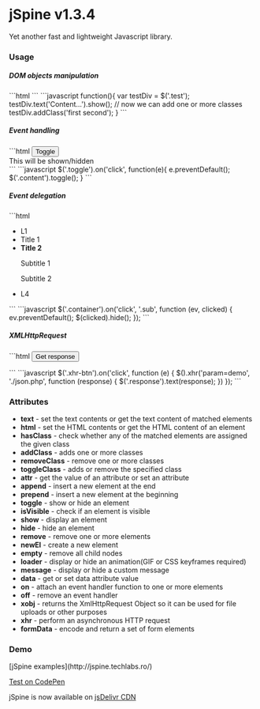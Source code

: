 <h1>jSpine v1.3.4</h1>
Yet another fast and lightweight Javascript library.

<h3>Usage</h3>
<h5>DOM objects manipulation</h5>
```html
<div class="test" style="display:none"></div>
```
```javascript
function(){
  var testDiv = $('.test');
  testDiv.text('Content...').show();
  // now we can add one or more classes
  testDiv.addClass('first second');
}
```
<h5>Event handling</h5>
```html
<button class="toggle">Toggle</button>
<div class="content">
  This will be shown/hidden
</div>
```
```javascript
$('.toggle').on('click', function(e){
  e.preventDefault();
  $('.content').toggle();
}
```
<h5>Event delegation</h5>
```html
<ul class="container">
    <li class="l1">L1</li>
    <li class="l2">
        <span>Title 1</span>
    </li>
    <li class="l3">
        <div>
            <strong id="title">Title 2</strong>
            <p class="sub sub1">Subtitle 1</p>
            <p class="sub sub2">Subtitle 2</p>
        </div>
    </li>
    <li class="l4">L4</li>
</ul>
```
```javascript
$('.container').on('click', '.sub', function (ev, clicked) {
    ev.preventDefault();
    $(clicked).hide();
});
```

<h5>XMLHttpRequest</h5>
```html
<button class="xhr-btn">Get response</button>
<p class="response"></p>
```
```javascript
$('.xhr-btn').on('click', function (e) {
  $().xhr('param=demo', './json.php', function (response) {
    $('.response').text(response);
  })
});
```

### Attributes
* __text__          - set the text contents or get the text content of matched elements
* __html__          - set the HTML contents or get the HTML content of an element
* __hasClass__      - check whether any of the matched elements are assigned the given class
* __addClass__      - adds one or more classes
* __removeClass__   - remove one or more classes
* __toggleClass__   - adds or remove the specified class
* __attr__          - get the value of an attribute or set an attribute
* __append__        - insert a new element at the end
* __prepend__       - insert a new element at the beginning
* __toggle__        - show or hide an element
* __isVisible__     - check if an element is visible
* __show__          - display an element
* __hide__          - hide an element
* __remove__        - remove one or more elements
* __newEl__         - create a new element
* __empty__         - remove all child nodes
* __loader__        - display or hide an animation(GIF or CSS keyframes required)
* __message__       - display or hide a custom message
* __data__          - get or set data attribute value
* __on__            - attach an event handler function to one or more elements
* __off__           - remove an event handler
* __xobj__          - returns the XmlHttpRequest Object so it can be used for file uploads or other purposes
* __xhr__           - perform an asynchronous HTTP request
* __formData__      - encode and return a set of form elements

<h3>Demo</h3>
[jSpine examples](http://jspine.techlabs.ro/)

[Test on CodePen](http://codepen.io/wdub/pen/grZrea)

jSpine is now available on [jsDelivr CDN](http://www.jsdelivr.com/projects/jspine)